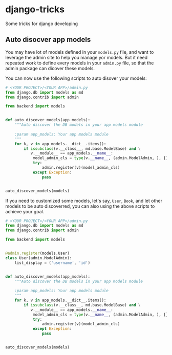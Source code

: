 # django-tricks
Some tricks for django developing


## Auto disocver app models

You may have lot of models defined in your `models.py` file, and want to leverage the admin site to help you manage yor models.
But it need repeated work to define every models in your `admin.py` file, so that the admin package can dicover these models.

You can now use the following scripts to auto disover your models:

```python
# <YOUR PROJECT>/<YOUR APP>/admin.py
from django.db import models as md
from django.contrib import admin

from backend import models


def auto_discover_models(app_models):
    """Auto discover the DB models in your app models module
    
    :param app_models: Your app models module
    """
    for k, v in app_models.__dict__.items():
        if issubclass(v.__class__, md.base.ModelBase) and \
           v.__module__ == app_models.__name__:
            model_admin_cls = type(v.__name__, (admin.ModelAdmin, ), {})
            try:
                admin.register(v)(model_admin_cls)
            except Exception:
                pass


auto_discover_models(models)
```

If you need to customized some models, let's say, `User`, `Book`, and let other models to be auto discoverred, you can also using the above scripts to achieve your goal.

```python
# <YOUR PROJECT>/<YOUR APP>/admin.py
from django.db import models as md
from django.contrib import admin

from backend import models


@admin.register(models.User)
class User(admin.ModelAdmin):
    list_display = ('username', 'id')


def auto_discover_models(app_models):
    """Auto discover the DB models in your app models module
    
    :param app_models: Your app models module
    """
    for k, v in app_models.__dict__.items():
        if issubclass(v.__class__, md.base.ModelBase) and \
           v.__module__ == app_models.__name__:
            model_admin_cls = type(v.__name__, (admin.ModelAdmin, ), {})
            try:
                admin.register(v)(model_admin_cls)
            except Exception:
                pass


auto_discover_models(models)
```
